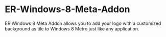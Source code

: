 ER-Windows-8-Meta-Addon
=======================

ER Windows 8 Meta Addon allows you to add your logo with a customized background as tile to Windows 8 Metro just like any application.
